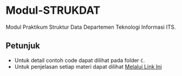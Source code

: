 # Modul-STRUKDAT
Modul Praktikum Struktur Data Departemen Teknologi Informasi ITS.

## Petunjuk
- Untuk detail contoh code dapat dilihat pada folder `C`.
- Untuk penjelasan setiap materi dapat dilihat [Melalui Link Ini](https://github.com/lab-kcks/Modul-STRUKDAT/wiki)
